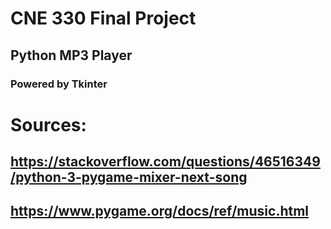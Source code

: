 # CNE 330 Final Project
## Python MP3 Player
### Powered by Tkinter

# Sources:
## https://stackoverflow.com/questions/46516349/python-3-pygame-mixer-next-song
## https://www.pygame.org/docs/ref/music.html

